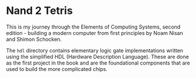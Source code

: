 # Nand 2 Tetris
This is my journey through the Elements of Computing Systems, second edition -
building a modern computer from first principles by Noam Nisan and Shimon
Schocken.

The `hdl` directory contains elementary logic gate implementations written
using the simplified HDL (Hardware Description Language). These are done as the
first project in the book and are the foundational components that are used to
build the more complicated chips.
